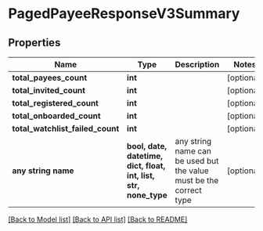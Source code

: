 # PagedPayeeResponseV3Summary


## Properties
Name | Type | Description | Notes
------------ | ------------- | ------------- | -------------
**total_payees_count** | **int** |  | [optional] 
**total_invited_count** | **int** |  | [optional] 
**total_registered_count** | **int** |  | [optional] 
**total_onboarded_count** | **int** |  | [optional] 
**total_watchlist_failed_count** | **int** |  | [optional] 
**any string name** | **bool, date, datetime, dict, float, int, list, str, none_type** | any string name can be used but the value must be the correct type | [optional]

[[Back to Model list]](../README.md#documentation-for-models) [[Back to API list]](../README.md#documentation-for-api-endpoints) [[Back to README]](../README.md)


